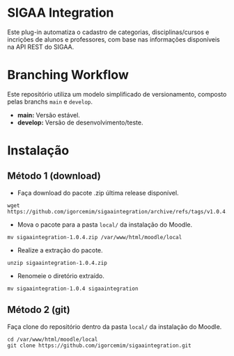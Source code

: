 # SIGAA Integration

Este plug-in automatiza o cadastro de categorias, disciplinas/cursos e incrições de alunos e professores, com base nas informações disponíveis na API REST do SIGAA.

# Branching Workflow

Este repositório utiliza um modelo simplificado de versionamento, composto pelas branchs `main` e  `develop`.

- **main:** Versão estável.
- **develop:** Versão de desenvolvimento/teste.

# Instalação 

## Método 1 (download)

- Faça download do pacote .zip última release disponível.
```
wget https://github.com/igorcemim/sigaaintegration/archive/refs/tags/v1.0.4.zip
```
- Mova o pacote para a pasta `local/` da instalação do Moodle.
```
mv sigaaintegration-1.0.4.zip /var/www/html/moodle/local
```
- Realize a extração do pacote.
```
unzip sigaaintegration-1.0.4.zip
```
- Renomeie o diretório extraído.
```
mv sigaaintegration-1.0.4 sigaaintegration
```

## Método 2 (git)

Faça clone do repositório dentro da pasta `local/` da instalação do Moodle.

```
cd /var/www/html/moodle/local
git clone https://github.com/igorcemim/sigaaintegration.git
```
